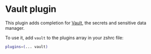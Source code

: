 # Vault plugin

This plugin adds completion for [Vault](https://www.vaultproject.io/), the secrets and sensitive data manager.

To use it, add `vault` to the plugins array in your zshrc file:

```zsh
plugins=(... vault)
```
